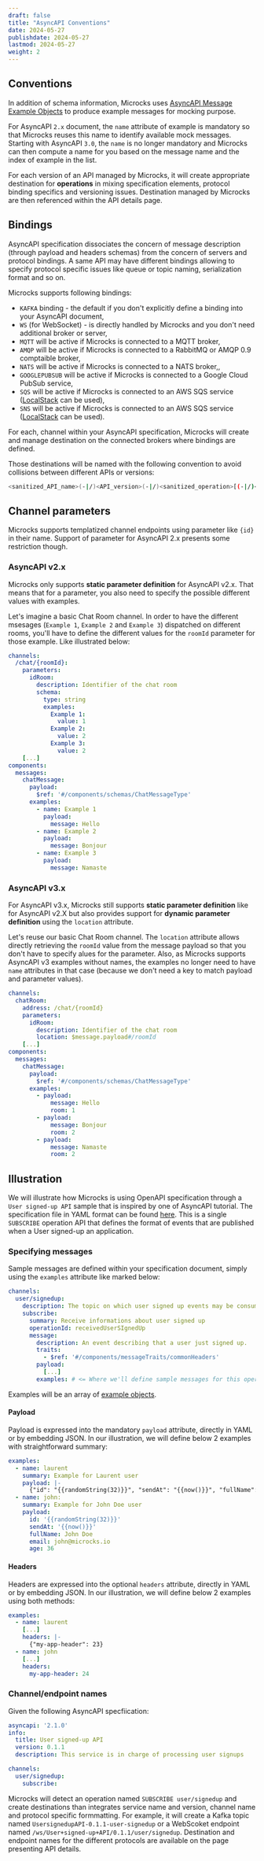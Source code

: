 ```yaml
---
draft: false
title: "AsyncAPI Conventions"
date: 2024-05-27
publishdate: 2024-05-27
lastmod: 2024-05-27
weight: 2
---
```


## Conventions

In addition of schema information, Microcks uses [AsyncAPI Message Example Objects](https://v2.asyncapi.com/docs/reference/specification/v2.6.0#messageExampleObject) to produce example messages for mocking purpose.

For AsyncAPI `2.x` document, the `name` attribute of example is mandatory so that Microcks reuses this name to identify available mock messages. Starting with AsyncAPI `3.0`, the `name` is no longer mandatory and Microcks can then compute a name for you based on the message name and the index of example in the list.

For each version of an API managed by Microcks, it will create appropriate destination for **operations** in mixing specification elements, protocol binding specifics and versioning issues. Destination managed by Microcks are then referenced within the API details page.

## Bindings

AsyncAPI specification dissociates the concern of message description (through payload and headers schemas) from the concern of servers and protocol bindings. A same API may have different bindings allowing to specify protocol specific issues like queue or topic naming, serialization format and so on.

Microcks supports following bindings:
* `KAFKA` binding - the default if you don't explicitly define a binding into your AsyncAPI document,
* `WS` (for WebSocket) - is directly handled by Microcks and you don't need additional broker or server,
* `MQTT` will be active if Microcks is connected to a MQTT broker,
* `AMQP` will be active if Microcks is connected to a RabbitMQ or AMQP 0.9 comptaible broker,
* `NATS` will be active if Microcks is connected to a NATS broker,, 
* `GOOGLEPUBSUB` will be active if Microcks is connected to a Google Cloud PubSub service, 
* `SQS` will be active if Microcks is connected to an AWS SQS service ([LocalStack](https://www.localstack.cloud/) can be used),
* `SNS` will be active if Microcks is connected to an AWS SQS service ([LocalStack](https://www.localstack.cloud/) can be used).

For each, channel within your AsyncAPI specification, Microcks will create and manage destination on the connected brokers where bindings are defined.

Those destinations will be named with the following convention to avoid collisions between different APIs or versions:

```sh
<sanitized_API_name>(-|/)<API_version>(-|/)<sanitized_operation>[(-|/)<channel_path>]
```

## Channel parameters

Microcks supports templatized channel endpoints using parameter like `{id}` in their name. Support of parameter for AsyncAPI 2.x presents some restriction though.

### AsyncAPI v2.x

Microcks only supports **static parameter definition** for AsyncAPI v2.x. That means that for a parameter, you also need to specify the possible different values with examples.

Let's imagine a basic Chat Room channel. In order to have the different msesages (`Example 1`, `Example 2` and `Example 3`) dispatched on different rooms, you'll have to define the different values for the `roomId` parameter for those example. Like illustrated below:

```yaml
channels:
  /chat/{roomId}:
    parameters:
      idRoom:
        description: Identifier of the chat room
        schema:
          type: string
          examples:
            Example 1:
              value: 1
            Example 2:
              value: 2
            Example 3:
              value: 2
    [...]
components:
  messages:
    chatMessage:
      payload:
        $ref: '#/components/schemas/ChatMessageType'
      examples:
        - name: Example 1
          payload:
            message: Hello
        - name: Example 2
          payload:
            message: Bonjour
        - name: Example 3
          payload:
            message: Namaste
```

### AsyncAPI v3.x

For AsyncAPI v3.x, Microcks still supports **static parameter definition** like for AsyncAPI v2.X but also provides support for **dynamic parameter definition** using the `location` attribute.

Let's reuse our basic Chat Room channel. The `location` attribute allows directly retrieving the `roomId` value from the message payload so that you don't have to specify alues for the parameter. Also, as Microcks supports AsyncAPI v3 examples without names, the examples no longer need to have `name` attributes in that case (because we don't need a key to match payload and parameter values).
 
```yaml
channels:
  chatRoom:
    address: /chat/{roomId}
    parameters:
      idRoom:
        description: Identifier of the chat room
        location: $message.payload#/roomId
    [...]
components:
  messages:
    chatMessage:
      payload:
        $ref: '#/components/schemas/ChatMessageType'
      examples:
        - payload:
            message: Hello
            room: 1
        - payload:
            message: Bonjour
            room: 2
        - payload:
            message: Namaste
            room: 2
```

## Illustration

We will illustrate how Microcks is using OpenAPI specification through a `User signed-up API` sample that is inspired by one of AsyncAPI tutorial. The specification file in YAML format can be found [here](https://raw.githubusercontent.com/microcks/microcks/master/samples/UserSignedUpAPI-asyncapi.yml). This is a single `SUBSCRIBE` operation API that defines the format of events that are published when a User signed-up an application.

### Specifying messages

Sample messages are defined within your specification document, simply using the `examples` attribute like marked below: 

```yaml
channels:
  user/signedup:
    description: The topic on which user signed up events may be consumed
    subscribe:
      summary: Receive informations about user signed up
      operationId: receivedUserSIgnedUp
      message:
        description: An event describing that a user just signed up.
        traits:
          - $ref: '#/components/messageTraits/commonHeaders'
        payload:
          [...]
        examples: # <= Where we'll define sample messages for this operation
```

Examples will be an array of [example objects](https://v2.asyncapi.com/docs/reference/specification/v2.6.0#messageExampleObject).

#### Payload 

Payload is expressed into the mandatory `payload` attribute, directly in YAML or by embedding JSON. In our illustration, we will define below 2 examples with straightforward summary:

```yaml
examples:
  - name: laurent
    summary: Example for Laurent user
    payload: |-
      {"id": "{{randomString(32)}}", "sendAt": "{{now()}}", "fullName": "Laurent Broudoux", "email": "laurent@microcks.io", "age": 41}
  - name: john:
    summary: Example for John Doe user
    payload:
      id: '{{randomString(32)}}'
      sendAt: '{{now()}}'
      fullName: John Doe
      email: john@microcks.io
      age: 36
```

#### Headers

Headers are expressed into the optional `headers` attribute, directly in YAML or by embedding JSON. In our illustration, we will define below 2 examples using both methods:

```yaml
examples:
  - name: laurent
    [...]
    headers: |-
      {"my-app-header": 23}
  - name: john
    [...]
    headers:
      my-app-header: 24
```

### Channel/endpoint names

Given the following AsyncAPI specfiication:

```yaml
asyncapi: '2.1.0'
info:
  title: User signed-up API
  version: 0.1.1
  description: This service is in charge of processing user signups

channels:
  user/signedup:
    subscribe:
```

Microcks will detect an operation named `SUBSCRIBE user/signedup` and create destinations than integrates service name and version, channel name and protocol specific formmatting.  For example, it will create a Kafka topic named `UsersignedupAPI-0.1.1-user-signedup` or a WebScoket endpoint named `/ws/User+signed-up+API/0.1.1/user/signedup`. Destination and endpoint names for the different protocols are available on the page presenting API details.